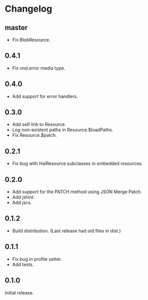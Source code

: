 # Changelog

## master

- Fix BlobResource.

## 0.4.1

- Fix vnd.error media type.

## 0.4.0

- Add support for error handlers.

## 0.3.0

- Add self link to Resource.
- Log non-existent paths in Resource.$loadPaths.
- Fix Resource.$patch.

## 0.2.1

- Fix bug with HalResource subclasses in embedded resources.

## 0.2.0

- Add support for the PATCH method using JSON Merge Patch.
- Add jshint.
- Add jscs.

## 0.1.2

- Build distribution. (Last release had old files in dist.)

## 0.1.1

- Fix bug in profile setter.
- Add tests.

## 0.1.0

Initial release.
